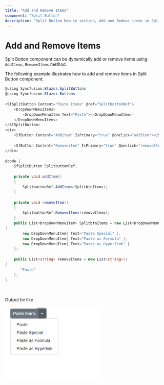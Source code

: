 ```yaml
---
title: "Add and Remove Items"
component: "Split Button"
description: "Split Button how to section, Add and Remove items in Split Button Componenet."
---
```


# Add and Remove Items

Split Button component can be dynamically add or remove items using  `AddItems`, `RemoveItems` method.

The following example illustrates how to add and remove items in Split Button component.

```csharp
@using Syncfusion.Blazor.SplitButtons
@using Syncfusion.Blazor.Buttons

<SfSplitButton Content="Paste Items" @ref="SplitbuttonRef">
    <DropDownMenuItems>
        <DropDownMenuItem Text="Paste"></DropDownMenuItem>
    </DropDownMenuItems>
</SfSplitButton>
<div>
    <SfButton Content="Additem" IsPrimary="true" @onclick="addItem"></SfButton>

    <SfButton Content="Removeitem" IsPrimary="true" @onclick="removeItem"></SfButton>
</div>

@code {
    SfSplitButton SplitbuttonRef;

    private void addItem()
    {
        SplitbuttonRef.AddItems(SplitbtnItems);
    }

    private void removeItem()
    {
        SplitbuttonRef.RemoveItems(removeItems);
    }
    public List<DropDownMenuItem> SplitbtnItems = new List<DropDownMenuItem>
{
        new DropDownMenuItem{ Text="Paste Special" },
        new DropDownMenuItem{ Text="Paste as Formula" },
        new DropDownMenuItem{ Text="Paste as Hyperlink" }
    };

    public List<string> removeItems = new List<string>()
{
       "Paste"
    };
}

  
```

Output be like

![Split Button Sample](./../images/add-remove.png)